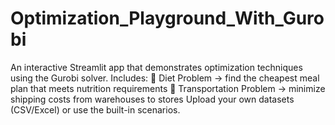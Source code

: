 # Optimization_Playground_With_Gurobi
An interactive Streamlit app that demonstrates optimization techniques using the Gurobi solver. Includes:  🥗 Diet Problem → find the cheapest meal plan that meets nutrition requirements  🚚 Transportation Problem → minimize shipping costs from warehouses to stores Upload your own datasets (CSV/Excel) or use the built-in scenarios.

